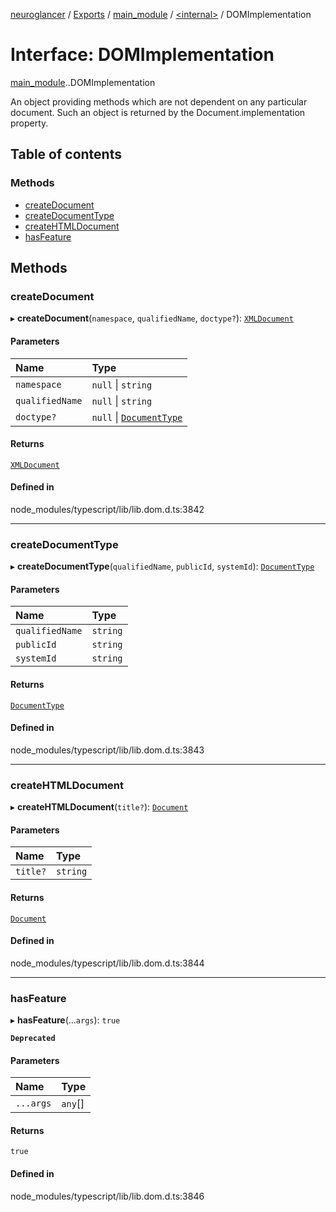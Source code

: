 [neuroglancer](../README.md) / [Exports](../modules.md) / [main\_module](../modules/main_module.md) / [<internal\>](../modules/main_module._internal_.md) / DOMImplementation

# Interface: DOMImplementation

[main_module](../modules/main_module.md).[<internal>](../modules/main_module._internal_.md).DOMImplementation

An object providing methods which are not dependent on any particular document. Such an object is returned by the Document.implementation property.

## Table of contents

### Methods

- [createDocument](main_module._internal_.DOMImplementation.md#createdocument)
- [createDocumentType](main_module._internal_.DOMImplementation.md#createdocumenttype)
- [createHTMLDocument](main_module._internal_.DOMImplementation.md#createhtmldocument)
- [hasFeature](main_module._internal_.DOMImplementation.md#hasfeature)

## Methods

### createDocument

▸ **createDocument**(`namespace`, `qualifiedName`, `doctype?`): [`XMLDocument`](../modules/main_module._internal_.md#xmldocument)

#### Parameters

| Name | Type |
| :------ | :------ |
| `namespace` | ``null`` \| `string` |
| `qualifiedName` | ``null`` \| `string` |
| `doctype?` | ``null`` \| [`DocumentType`](../modules/main_module._internal_.md#documenttype) |

#### Returns

[`XMLDocument`](../modules/main_module._internal_.md#xmldocument)

#### Defined in

node_modules/typescript/lib/lib.dom.d.ts:3842

___

### createDocumentType

▸ **createDocumentType**(`qualifiedName`, `publicId`, `systemId`): [`DocumentType`](../modules/main_module._internal_.md#documenttype)

#### Parameters

| Name | Type |
| :------ | :------ |
| `qualifiedName` | `string` |
| `publicId` | `string` |
| `systemId` | `string` |

#### Returns

[`DocumentType`](../modules/main_module._internal_.md#documenttype)

#### Defined in

node_modules/typescript/lib/lib.dom.d.ts:3843

___

### createHTMLDocument

▸ **createHTMLDocument**(`title?`): [`Document`](../modules/main_module._internal_.md#document)

#### Parameters

| Name | Type |
| :------ | :------ |
| `title?` | `string` |

#### Returns

[`Document`](../modules/main_module._internal_.md#document)

#### Defined in

node_modules/typescript/lib/lib.dom.d.ts:3844

___

### hasFeature

▸ **hasFeature**(...`args`): ``true``

**`Deprecated`**

#### Parameters

| Name | Type |
| :------ | :------ |
| `...args` | `any`[] |

#### Returns

``true``

#### Defined in

node_modules/typescript/lib/lib.dom.d.ts:3846
